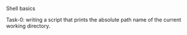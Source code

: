 Shell basics

Task-0: writing a script that prints the absolute path name of the current working directory.
